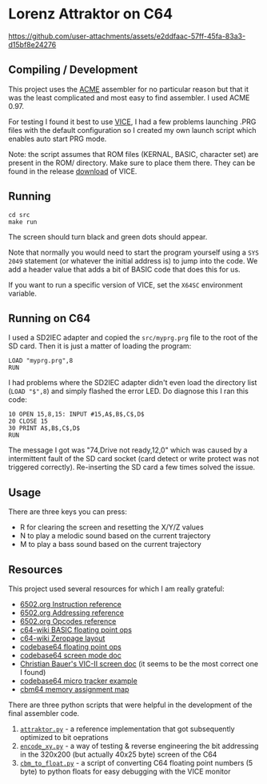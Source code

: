 # Lorenz Attraktor on C64

https://github.com/user-attachments/assets/e2ddfaac-57ff-45fa-83a3-d15bf8e24276

## Compiling / Development

This project uses the [ACME][acme] assembler for no particular reason
but that it was the least complicated and most easy to find assembler.
I used ACME 0.97.

For testing I found it best to use [VICE][vice], I had a few problems
launching .PRG files with the default configuration so I created my
own launch script which enables auto start PRG mode.

Note: the script assumes that ROM files (KERNAL, BASIC, character set)
are present in the ROM/ directory. Make sure to place them there.
They can be found in the release [download][vice download] of VICE.

[acme]: https://github.com/meonwax/acme
[vice]: https://vice-emu.sourceforge.io/
[vice download]: https://vice-emu.sourceforge.io/index.html#download

## Running

    cd src
    make run

The screen should turn black and green dots should appear.

Note that normally you would need to start the program yourself using
a `SYS 2049` statement (or whatever the initial address is) to jump into
the code. We add a header value that adds a bit of BASIC code that does
this for us.

If you want to run a specific version of VICE, set the `X64SC` environment
variable.

## Running on C64

I used a SD2IEC adapter and copied the `src/myprg.prg` file to the root
of the SD card. Then it is just a matter of loading the program:

    LOAD "myprg.prg",8
    RUN

I had problems where the SD2IEC adapter didn't even load the directory list
(`LOAD "$",8`) and simply flashed the error LED. Do diagnose this I ran this
code:

    10 OPEN 15,8,15: INPUT #15,A$,B$,C$,D$
    20 CLOSE 15
    30 PRINT A$,B$,C$,D$
    RUN

The message I got was "74,Drive not ready,12,0" which was caused by a
intermittent fault of the SD card socket (card detect or write protect was not
triggered correctly). Re-inserting the SD card a few times solved the issue.

## Usage

There are three keys you can press:

- R for clearing the screen and resetting the X/Y/Z values
- N to play a melodic sound based on the current trajectory
- M to play a bass sound based on the current trajectory

## Resources

This project used several resources for which I am really grateful:

- [6502.org Instruction reference](http://www.6502.org/users/obelisk/6502/reference.html)
- [6502.org Addressing reference](http://www.6502.org/users/obelisk/6502/addressing.html)
- [6502.org Opcodes reference](http://www.6502.org/tutorials/6502opcodes.html)
- [c64-wiki BASIC floating point ops](https://www.c64-wiki.com/wiki/Floating_point_arithmetic)
- [c64-wiki Zeropage layout](https://www.c64-wiki.com/wiki/Zeropage)
- [codebase64 floating point ops](https://codebase64.org/doku.php?id=base:kernal_floating_point_mathematics)
- [codebase64 screen mode doc](https://www.codebase64.org/doku.php?id=base:built_in_screen_modes)
- [Christian Bauer's VIC-II screen doc](http://www.zimmers.net/cbmpics/cbm/c64/vic-ii.txt)
  (it seems to be the most correct one I found)
- [codebase64 micro tracker example](https://codebase64.org/doku.php?id=base:microtracker_v1.0)
- [cbm64 memory assignment map](https://sta.c64.org/cbm64mem.html)

There are three python scripts that were helpful in the development of
the final assembler code.

1. [`attraktor.py`](./attraktor.py) - a reference implementation that got
   subsequently optimized to bit oeprations
2. [`encode_xy.py`](./src/encode_xy.py) - a way of testing & reverse engineering
   the bit addressing in the 320x200 (but actually 40x25 byte) screen of the
   C64
3. [`cbm_to_float.py`](./src/cbm_to_float.py) - a script of converting C64
   floating point numbers (5 byte) to python floats for easy debugging with
   the VICE monitor
